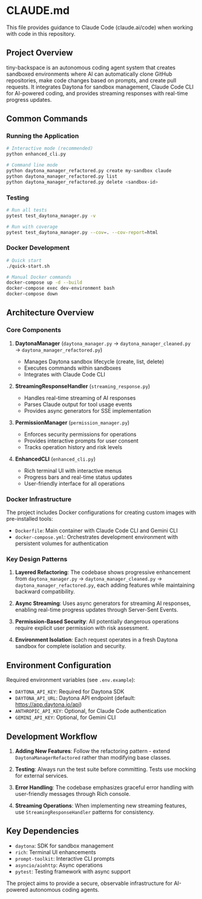 # CLAUDE.md

This file provides guidance to Claude Code (claude.ai/code) when working with code in this repository.

## Project Overview

tiny-backspace is an autonomous coding agent system that creates sandboxed environments where AI can automatically clone GitHub repositories, make code changes based on prompts, and create pull requests. It integrates Daytona for sandbox management, Claude Code CLI for AI-powered coding, and provides streaming responses with real-time progress updates.

## Common Commands

### Running the Application
```bash
# Interactive mode (recommended)
python enhanced_cli.py

# Command line mode
python daytona_manager_refactored.py create my-sandbox claude
python daytona_manager_refactored.py list
python daytona_manager_refactored.py delete <sandbox-id>
```

### Testing
```bash
# Run all tests
pytest test_daytona_manager.py -v

# Run with coverage
pytest test_daytona_manager.py --cov=. --cov-report=html
```

### Docker Development
```bash
# Quick start
./quick-start.sh

# Manual Docker commands
docker-compose up -d --build
docker-compose exec dev-environment bash
docker-compose down
```

## Architecture Overview

### Core Components

1. **DaytonaManager** (`daytona_manager.py` → `daytona_manager_cleaned.py` → `daytona_manager_refactored.py`)
   - Manages Daytona sandbox lifecycle (create, list, delete)
   - Executes commands within sandboxes
   - Integrates with Claude Code CLI

2. **StreamingResponseHandler** (`streaming_response.py`)
   - Handles real-time streaming of AI responses
   - Parses Claude output for tool usage events
   - Provides async generators for SSE implementation

3. **PermissionManager** (`permission_manager.py`)
   - Enforces security permissions for operations
   - Provides interactive prompts for user consent
   - Tracks operation history and risk levels

4. **EnhancedCLI** (`enhanced_cli.py`)
   - Rich terminal UI with interactive menus
   - Progress bars and real-time status updates
   - User-friendly interface for all operations

### Docker Infrastructure

The project includes Docker configurations for creating custom images with pre-installed tools:
- `Dockerfile`: Main container with Claude Code CLI and Gemini CLI
- `docker-compose.yml`: Orchestrates development environment with persistent volumes for authentication

### Key Design Patterns

1. **Layered Refactoring**: The codebase shows progressive enhancement from `daytona_manager.py` → `daytona_manager_cleaned.py` → `daytona_manager_refactored.py`, each adding features while maintaining backward compatibility.

2. **Async Streaming**: Uses async generators for streaming AI responses, enabling real-time progress updates through Server-Sent Events.

3. **Permission-Based Security**: All potentially dangerous operations require explicit user permission with risk assessment.

4. **Environment Isolation**: Each request operates in a fresh Daytona sandbox for complete isolation and security.

## Environment Configuration

Required environment variables (see `.env.example`):
- `DAYTONA_API_KEY`: Required for Daytona SDK
- `DAYTONA_API_URL`: Daytona API endpoint (default: https://app.daytona.io/api)
- `ANTHROPIC_API_KEY`: Optional, for Claude Code authentication
- `GEMINI_API_KEY`: Optional, for Gemini CLI

## Development Workflow

1. **Adding New Features**: Follow the refactoring pattern - extend `DaytonaManagerRefactored` rather than modifying base classes.

2. **Testing**: Always run the test suite before committing. Tests use mocking for external services.

3. **Error Handling**: The codebase emphasizes graceful error handling with user-friendly messages through Rich console.

4. **Streaming Operations**: When implementing new streaming features, use `StreamingResponseHandler` patterns for consistency.

## Key Dependencies

- `daytona`: SDK for sandbox management
- `rich`: Terminal UI enhancements
- `prompt-toolkit`: Interactive CLI prompts
- `asyncio/aiohttp`: Async operations
- `pytest`: Testing framework with async support

The project aims to provide a secure, observable infrastructure for AI-powered autonomous coding agents.